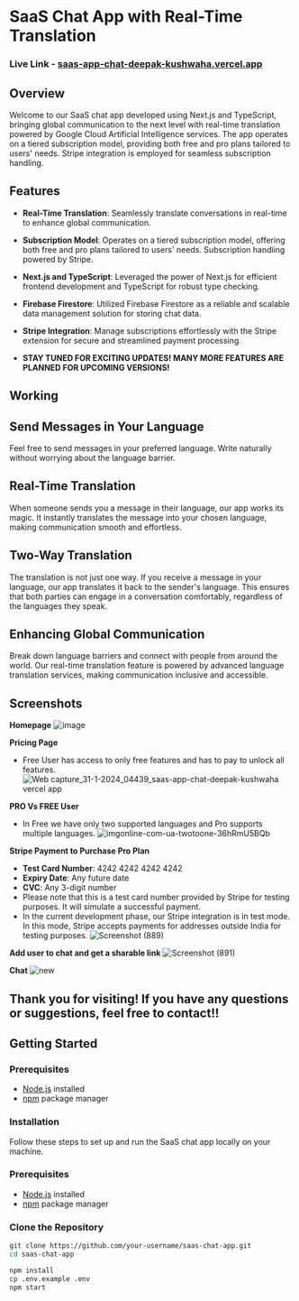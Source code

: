 # SaaS Chat App with Real-Time Translation
### Live Link - [saas-app-chat-deepak-kushwaha.vercel.app](https://saas-app-chat-deepak-kushwaha.vercel.app/)

## Overview

Welcome to our SaaS chat app developed using Next.js and TypeScript, bringing global communication to the next level with real-time translation powered by Google Cloud Artificial Intelligence services. The app operates on a tiered subscription model, providing both free and pro plans tailored to users' needs. Stripe integration is employed for seamless subscription handling.

## Features

- **Real-Time Translation**: Seamlessly translate conversations in real-time to enhance global communication.

- **Subscription Model**: Operates on a tiered subscription model, offering both free and pro plans tailored to users' needs. Subscription handling powered by Stripe.

- **Next.js and TypeScript**: Leveraged the power of Next.js for efficient frontend development and TypeScript for robust type checking.

- **Firebase Firestore**: Utilized Firebase Firestore as a reliable and scalable data management solution for storing chat data.

- **Stripe Integration**: Manage subscriptions effortlessly with the Stripe extension for secure and streamlined payment processing.
- **STAY TUNED FOR EXCITING UPDATES! MANY MORE FEATURES ARE PLANNED FOR UPCOMING VERSIONS!**

## Working  

## Send Messages in Your Language

Feel free to send messages in your preferred language. Write naturally without worrying about the language barrier.

## Real-Time Translation

When someone sends you a message in their language, our app works its magic. It instantly translates the message into your chosen language, making communication smooth and effortless.

## Two-Way Translation

The translation is not just one way. If you receive a message in your language, our app translates it back to the sender's language. This ensures that both parties can engage in a conversation comfortably, regardless of the languages they speak.

## Enhancing Global Communication

Break down language barriers and connect with people from around the world. Our real-time translation feature is powered by advanced language translation services, making communication inclusive and accessible.

## Screenshots
**Homepage**
![image](https://github.com/deepak814795/saas-app-chat/assets/91387970/b2b8fb7c-15f5-411a-bdba-a7d26ac008ff)

**Pricing Page**
- Free User has access to only free features and has to pay to unlock all features.
![Web capture_31-1-2024_04439_saas-app-chat-deepak-kushwaha vercel app](https://github.com/deepak814795/saas-app-chat/assets/91387970/020aa31d-56dd-471a-bdb0-77e16f82c3e1)

**PRO Vs FREE User**
- In Free we have only two supported languages and Pro supports multiple languages.
![imgonline-com-ua-twotoone-36hRmU5BQb](https://github.com/deepak814795/saas-app-chat/assets/91387970/098d7ccf-7a3a-432b-a429-77dce05c26c5)

**Stripe Payment to Purchase Pro Plan**
- **Test Card Number**: 4242 4242 4242 4242
- **Expiry Date**: Any future date
- **CVC**: Any 3-digit number
- Please note that this is a test card number provided by Stripe for testing purposes. It will simulate a successful payment.
- In the current development phase, our Stripe integration is in test mode. In this mode, Stripe accepts payments for addresses outside India for testing purposes.
![Screenshot (889)](https://github.com/deepak814795/saas-app-chat/assets/91387970/2fe99f24-8b22-44d1-bcae-c41b27108048)

**Add user to chat and get a sharable link**
![Screenshot (891)](https://github.com/deepak814795/saas-app-chat/assets/91387970/45716422-81c2-4a73-a873-f77e9962b910)

**Chat**
![new](https://github.com/deepak814795/saas-app-chat/assets/91387970/f79a4569-f964-45ba-9756-adfb5a9301ab)

## Thank you for visiting! If you have any questions or suggestions, feel free to contact!!


## Getting Started

### Prerequisites

- [Node.js](https://nodejs.org/) installed
- [npm](https://www.npmjs.com/) package manager

### Installation

Follow these steps to set up and run the SaaS chat app locally on your machine.

### Prerequisites

- [Node.js](https://nodejs.org/) installed
- [npm](https://www.npmjs.com/) package manager

### Clone the Repository

```bash
git clone https://github.com/your-username/saas-chat-app.git
cd saas-chat-app

npm install
cp .env.example .env
npm start
